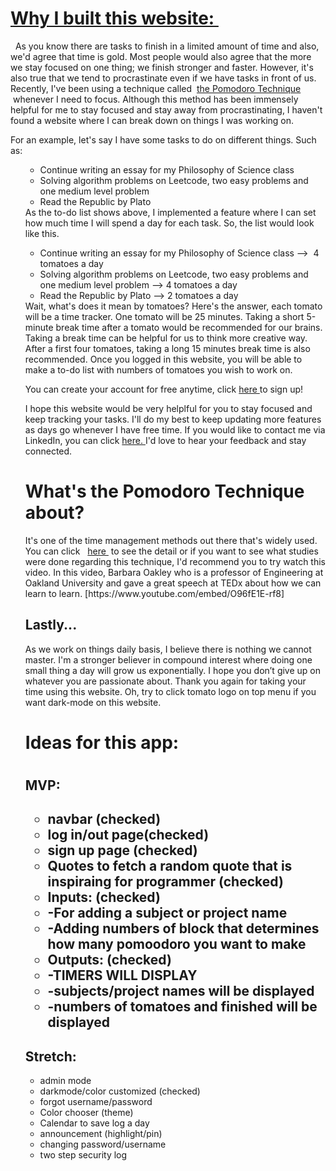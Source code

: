<h1>        <a
          href="https://side-project-a-drop-a-day.vercel.app/"
          target="blank"
        >
       Why I built this website:
        </a>&nbsp;</h1>
      <p>
    &nbsp;
               As you know there are tasks to finish in a limited amount of time and
        also, we'd agree that time is gold. Most people would also agree that
        the more we stay focused on one thing; we finish stronger and faster.
        However, it's also true that we tend to procrastinate even if we have
        tasks in front of us. Recently, I've been using a technique called&nbsp;
        <a
          style={{ color: "tomato" }}
          href="https://francescocirillo.com/pages/pomodoro-technique"
          target="blank"
        >
          the Pomodoro Technique
        </a>
        &nbsp;whenever I need to focus. Although this method has been immensely
        helpful for me to stay focused and stay away from procrastinating, I
        haven't found a website where I can break down on things I was working
        on.
      </p>
      <p>
       For an example, let's say I have some tasks to do on different things.
        Such as:
        <ul>
        <ul>
          <li>Continue writing an essay for my Philosophy of Science class</li>
          <li>
            Solving algorithm problems on Leetcode, two easy problems and one
            medium level problem
          </li>
          <li>
            Read <span style={{ fontStyle: "italic" }}>the Republic</span> by
            Plato
          </li>
        </ul>
  As the to-do list shows above, I implemented a feature where I can set
        how much time I will spend a day for each task. So, the list would look
        like this.
        <ul>
          <li>
            Continue writing an essay for my Philosophy of Science class -->&nbsp;
            <span style={{ color: "tomato" }}>4 tomatoes </span>a day
          </li>
          <li>
            Solving algorithm problems on Leetcode, two easy problems and one
            medium level problem -->
            <span style={{ color: "tomato" }}> 4 tomatoes </span> a day
          </li>
          <li>
            Read <span style={{ fontStyle: "italic" }}>the Republic</span> by
            Plato --> <span style={{ color: "tomato" }}> 2 tomatoes </span>a day
          </li>
        </ul>
Wait, what's does it mean by tomatoes? Here's the answer, each tomato
        will be a time tracker. One tomato will be 25 minutes. Taking a short
        5-minute break time after a tomato would be recommended for our brains.
        Taking a break time can be helpful for us to think more creative way.
        After a first four tomatoes, taking a long 15 minutes break time is also
        recommended. Once you logged in this website, you will be able to make a
        to-do list with numbers of tomatoes you wish to work on.
      </p>
<p>
        You can create your account for free anytime, click 
        <a
          href="https://side-project-a-drop-a-day.vercel.app/signup"
          target="blank"
        >
          here
        </a>
        to sign up!
      </p>
  <p>
        I hope this website would be very helplful for you to stay focused and
        keep tracking your tasks. I'll do my best to keep updating more features
        as days go whenever I have free time. If you would like to contact me
        via LinkedIn, you can click <a
          href="https://www.linkedin.com/in/joo-woon-kang-2515ab1a2/"
          target="blank"
        >
          here.
        </a>
        I'd love to hear your feedback and stay connected. 
        </p>
<h1>What's the Pomodoro Technique about?</h1>
<p>
        It's one of the time management methods out there that's widely used.
        You can click &nbsp;
        <a
          href="https://francescocirillo.com/pages/pomodoro-technique"
          target="blank"
        >
          here
        </a>
        &nbsp;to see the detail or if you want to see what studies were done
        regarding this technique, I'd recommend you to try watch this video. In
        this video, Barbara Oakley who is a professor of Engineering at Oakland
        University and gave a great speech at TEDx about how we can learn to
        learn. [https://www.youtube.com/embed/O96fE1E-rf8]
        <h2>Lastly...</h2>
        As we work on things daily basis, I believe there is nothing we cannot
        master. I'm a stronger believer in compound interest where doing one
        small thing a day will grow us exponentially. I hope you don’t give up
        on whatever you are passionate about. Thank you again for taking your
        time using this website. Oh, try to click tomato logo on top menu if you
        want dark-mode on this website.
      </p>

<h1>Ideas for this app:<h1>

<h2>MVP:<h2>
<ul>
    <li>navbar (checked)</li> 
    <li>log in/out page(checked)</li>
    <li>sign up page (checked)</li>
    <li>Quotes to fetch a random quote that is inspiraing for programmer (checked)</li>
    <li>Inputs: (checked)</li>
    <li>-For adding a subject or project name</li>
    <li>-Adding numbers of block that determines how many pomoodoro you want to make</li>
    <li>Outputs: (checked)</li>
    <li>-TIMERS WILL DISPLAY</li>
    <li>-subjects/project names will be displayed</li>
    <li>-numbers of tomatoes and finished will be displayed</li>
</ul>

<h2>Stretch:</h2>
<ul>
    <li>admin mode</li>
    <li>darkmode/color customized (checked)</li>
    <li>forgot username/password</li>
    <li>Color chooser (theme)</li>
    <li>Calendar to save log a day</li>
    <li>announcement (highlight/pin)</li>
    <li>changing password/username</li>
    <li>two step security log</li>
</ul>
